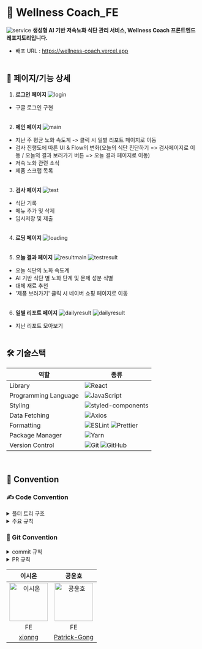 # 💪 Wellness Coach_FE

![service](https://github.com/user-attachments/assets/9f2c8c78-7fe5-4c31-b76e-5bca78e9a56b)
**생성형 AI 기반 저속노화 식단 관리 서비스, Wellness Coach 프론트엔드 레포지토리입니다.**

- 배포 URL : https://wellness-coach.vercel.app
  <br/>
  <br/>

## 🍅 페이지/기능 상세

1. **로그인 페이지**
   ![login](https://github.com/user-attachments/assets/40c33a0a-9828-46ea-a072-f2f05e9f851b)

- 구글 로그인 구현
  <br/> <br/>

2. **메인 페이지**
   ![main](https://github.com/user-attachments/assets/91dfdc4f-a2e3-4b6f-ad80-0e78707b1c65)

- 지난 주 평균 노화 속도계 -> 클릭 시 일별 리포트 페이지로 이동
- 검사 진행도에 따른 UI & Flow의 변화(오늘의 식단 진단하기 => 검사페이지로 이동 / 오늘의 결과 보러가기 버튼 => 오늘 결과 페이지로 이동) 
- 저속 노화 관련 소식
- 제품 스크랩 목록
  <br/> <br/>

3. **검사 페이지**
   ![test](https://github.com/user-attachments/assets/e70d4fba-b4c3-464f-b0f0-64403e1ac03b)

- 식단 기록
- 메뉴 추가 및 삭제
- 임시저장 및 제출
  <br/> <br/>

4. **로딩 페이지**
   ![loading](https://github.com/user-attachments/assets/be2d2b36-4d52-471b-83c3-78eabb0ecc71)
   <br/> <br/>

5. **오늘 결과 페이지**
   ![resultmain](https://github.com/user-attachments/assets/84a760be-3e12-4b0d-8cb5-99077cfe0865)
   ![testresult](https://github.com/user-attachments/assets/cd6e4452-8ad2-4d4f-9b1f-2410d6c87ef6)

- 오늘 식단의 노화 속도계
- AI 기반 식단 별 노화 단계 및 문제 성분 식별
- 대체 재료 추천
- '제품 보러가기' 클릭 시 네이버 쇼핑 페이지로 이동
  <br/>
  <br/>

6. **일별 리포트 페이지**
   ![dailyresult](https://github.com/user-attachments/assets/55d15652-36fd-4d78-b53b-36d6007a1632)
   ![dailyresult](https://github.com/user-attachments/assets/483e865c-180f-4624-95f7-9ef46f3c5635)

- 지난 리포트 모아보기
  <br /> <br/>

<!-- ## 기술 스택 -->

<h2> 🛠 기술스택 </h2>

| 역할                 | 종류                                                                                                                                                                                                              |
| -------------------- | ----------------------------------------------------------------------------------------------------------------------------------------------------------------------------------------------------------------- |
| Library              | ![React](https://img.shields.io/badge/React-61DAFB?style=for-the-badge&logo=React&logoColor=black)                                                                                                                |
| Programming Language | ![JavaScript](https://img.shields.io/badge/JavaScript-F7DF1E.svg?style=for-the-badge&logo=JavaScript&logoColor=black)                                                                                             |
| Styling              | ![styled-components](https://img.shields.io/badge/styled_components-DB7093?style=for-the-badge&logo=styled-components&logoColor=white)                                                                            |
| Data Fetching        | ![Axios](https://img.shields.io/badge/Axios-5A29E4?style=for-the-badge&logo=Axios&logoColor=white)                                                                                                                |
| Formatting           | ![ESLint](https://img.shields.io/badge/ESLint-4B3263?style=for-the-badge&logo=eslint&logoColor=white) ![Prettier](https://img.shields.io/badge/Prettier-F7B93E?style=for-the-badge&logo=prettier&logoColor=white) |
| Package Manager      | ![Yarn](https://img.shields.io/badge/Yarn-2C8EBB?style=for-the-badge&logo=yarn&logoColor=white)                                                                                                                   |
| Version Control      | ![Git](https://img.shields.io/badge/git-%23F05033.svg?style=for-the-badge&logo=git&logoColor=white) ![GitHub](https://img.shields.io/badge/github-%23121011.svg?style=for-the-badge&logo=github&logoColor=white)  |

<br />

## 🤝 Convention

### ✍️ Code Convention

<details>
<summary>폴더 트리 구조</summary>
  <br/>
 - 페이지 별 하나의 폴더 할당
 - 같은 페이지를 이루는 파일들끼리 묶음
 - 폴더 속 최상단의 컴포넌트는 속한 폴더의 이름과 같도록 한다. (ex. MainPage.jsx in MainPage folder)
  
```
📦 HACKERTHON_FE
└─ Wellness-coach_FE
   ├─ public 🦁 로고 이미지 폴더
   ├─ src 
   │  ├─ assets 🖼️ 컴포넌트에서 사용될 이미지 폴더
   │  ├─ pages 
   │  │  ├─ Login (1) 로그인 페이지
   │  │  ├─ MainPage (2) 메인페이지
   │  │  ├─ DietTest (3) 식단 진단 검사 페이지
   │  │  ├─ TestResult (4) 식단 진단 검사 결과 페이지
   │  │  └─ DailyResult (5) 일별 진단 결과 확인 페이지
   │  ├─ App.jsx 
   │  ├─ GlobalStyles.js 🖼️ 전역 스타일링 파일
   │  ├─ main.jsx
   │  ├─ reset.css  🎨 스타일링 리셋 파일
   |  └─ Router.jsx 🧭 라우터 파일
   ├─ eslintrc.cjs
   ├─ .gitignore
   ├─ index.html
   ├─ package.json
   ├─ README.md
   ├─ vite.config.js
   └─ yarn.lock
```
</details>

<details>
<summary>주요 규칙</summary>

<h4>네이밍 규칙</h4> 
- 기본 표기법
<br/>

| 네이밍 규칙              | 내용                                                        |
| ------------------------ | ----------------------------------------------------------- |
| 카멜 케이스(camelCase)   | 폴더명, js 파일, css 파일, 변수명, 함수명                   |
| 파스칼케이스(PascalCase) | React 파일명, React 코드내 컴포넌트 선언(ex. <PascalCase/>) |
| 케밥 케이스(Kebab-case)  | 태그의 클래스 or 아이디명                                   |

<br/>

- 컴포넌트 파일 작성: 함수 선언식으로 작성 (ex. function Component)
- 내부 함수: 화살표 함수
- Styled-Components 네이밍
  두 개 이상의 개체를 포함하고 있는 개체 = container
  하나의 개체를 포함하고 있는 개체 = wrapper
- button은 btn으로 축약 (ex. LoginButton -> LoginBtn)
- 함수 네이밍: camelCase (ex. addDietTip)
- handler함수명: handle~ (ex. handleDelete)
- 단위: border, border-radius는 px 사용, 나머지 property는 rem 사용
- let 사용 지양

</details>

### 🫙 Git Convention

<details>
  <summary>commit 규칙</summary>

| 태그   | 내용                                                                  |
| ------ | --------------------------------------------------------------------- |
| add    | 새로운 기능 or 컴포넌트를 추가                                        |
| design | CSS 코드 수정                                                         |
| fix    | 버그 수정                                                             |
| Docs   | 문서 수정                                                             |
| Chore  | 패키지 매니저 수정, 패키지 관리자 구성 등 Production Code 이외의 변경 |
| Remove | 파일 수정                                                             |

<b>"태그: 커밋 내용"의 형식으로 작성해주세요!</b>
<br/>
ex) add: 로그인 컴포넌트 추가, Chore: eslint extension 수정

</details>

<details>
  <summary>PR 규칙</summary>
<h4>PR 주의사항</h4>
  - 최대한 자세하게 내용을 기재해주세요
  <br/>
  - 작업한 파일 이외의 파일에 수정을 했는지 확인하고 PR 날려주세요 
</details>

| 이시온 | 공윤호 |
|:------:|:------:|
| <img src="https://github.com/xionng.png" alt="이시온" width="100"> | <img src="https://github.com/Patrick-Gong.png" alt="공윤호" width="100"> |
| FE | FE |
| [xionng](https://github.com/xionng) | [Patrick-Gong](https://github.com/Patrick-Gong)
